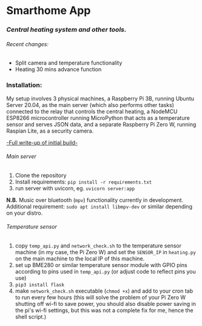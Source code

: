 # Smarthome App
### _Central heating system and other tools._

###### Recent changes:

- Split camera and temperature functionality
- Heating 30 mins advance function

### Installation:

My setup involves 3 physical machines, a Raspberry Pi 3B, running Ubuntu Server 20.04, as the main server (which also performs other tasks) connected to the relay that controls the central heating, a NodeMCU ESP8266 microcontroller running MicroPython that acts as a temperature sensor and serves JSON data, and a separate Raspberry Pi Zero W, running Raspian Lite, as a security camera.

[-Full write-up of initial build-](https://python.plainenglish.io/building-a-smart-central-heating-system-with-a-raspberry-pi-and-python-403c6ea0fd7e)

###### Main server
1. Clone the repository
2. Install requirements: `pip install -r requirements.txt`
3. run server with uvicorn, eg. `uvicorn server:app`

__N.B.__ Music over bluetooth (`mpv`) functionality currently in development.
Additional requirement: `sudo apt install libmpv-dev` or similar depending on your distro.

###### Temperature sensor
1. copy `temp_api.py` and `network_check.sh` to the temperature sensor machine (in my case, the Pi Zero W) and set the `SENSOR_IP` in `heating.py` on the main machine to the local IP of this machine.
2. set up BME280 or similar temperature sensor module with GPIO pins according to pins used in `temp_api.py` (or adjust code to reflect pins you use)
3. `pip3 install flask`
4. make `network_check.sh` executable (`chmod +x`) and add to your cron tab to run every few hours (this will solve the problem of your Pi Zero W shutting off wi-fi to save power, you should also disable power saving in the pi's wi-fi settings, but this was not a complete fix for me, hence the shell script.)
